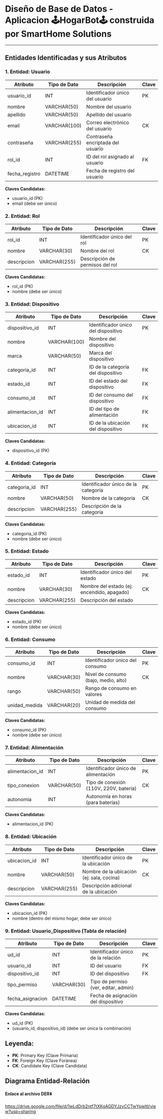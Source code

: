 # Diseño de Base de Datos - Aplicacion 🕹️HogarBot🕹️ construida por SmartHome Solutions
---

## Entidades Identificadas y sus Atributos

### 1. Entidad: Usuario

| Atributo      | Tipo de Dato | Descripción                      | Clave |
|---------------|--------------|----------------------------------|-------|
| usuario_id    | INT          | Identificador único del usuario  | PK    |
| nombre        | VARCHAR(50)  | Nombre del usuario               |       |
| apellido      | VARCHAR(50)  | Apellido del usuario             |       |
| email         | VARCHAR(100) | Correo electrónico del usuario   | CK    |
| contraseña    | VARCHAR(255) | Contraseña encriptada del usuario|       |
| rol_id        | INT          | ID del rol asignado al usuario   | FK    |
| fecha_registro| DATETIME     | Fecha de registro del usuario    |       |

**Claves Candidatas:**
- usuario_id (PK)
- email (debe ser único)

### 2. Entidad: Rol

| Atributo      | Tipo de Dato | Descripción                   | Clave |
|---------------|--------------|-------------------------------|-------|
| rol_id        | INT          | Identificador único del rol   | PK    |
| nombre        | VARCHAR(30)  | Nombre del rol                | CK    |
| descripcion   | VARCHAR(255) | Descripción de permisos del rol |     |

**Claves Candidatas:**
- rol_id (PK)
- nombre (debe ser único)

### 3. Entidad: Dispositivo

| Atributo      | Tipo de Dato | Descripción                      | Clave |
|---------------|--------------|----------------------------------|-------|
| dispositivo_id| INT          | Identificador único del dispositivo | PK  |
| nombre        | VARCHAR(100) | Nombre del dispositivo           |       |
| marca         | VARCHAR(50)  | Marca del dispositivo            |       |
| categoria_id  | INT          | ID de la categoría del dispositivo | FK  |
| estado_id     | INT          | ID del estado del dispositivo    | FK    |
| consumo_id    | INT          | ID del consumo del dispositivo   | FK    |
| alimentacion_id| INT         | ID del tipo de alimentación      | FK    |
| ubicacion_id  | INT          | ID de la ubicación del dispositivo | FK  |

**Claves Candidatas:**
- dispositivo_id (PK)

### 4. Entidad: Categoría

| Atributo      | Tipo de Dato | Descripción                      | Clave |
|---------------|--------------|----------------------------------|-------|
| categoria_id  | INT          | Identificador único de la categoría | PK  |
| nombre        | VARCHAR(50)  | Nombre de la categoría           | CK    |
| descripcion   | VARCHAR(255) | Descripción de la categoría      |       |

**Claves Candidatas:**
- categoria_id (PK)
- nombre (debe ser único)

### 5. Entidad: Estado

| Atributo      | Tipo de Dato | Descripción                      | Clave |
|---------------|--------------|----------------------------------|-------|
| estado_id     | INT          | Identificador único del estado   | PK    |
| nombre        | VARCHAR(30)  | Nombre del estado (ej: encendido, apagado) | CK |
| descripcion   | VARCHAR(255) | Descripción del estado           |       |

**Claves Candidatas:**
- estado_id (PK)
- nombre (debe ser único)

### 6. Entidad: Consumo

| Atributo      | Tipo de Dato | Descripción                      | Clave |
|---------------|--------------|----------------------------------|-------|
| consumo_id    | INT          | Identificador único del consumo  | PK    |
| nombre        | VARCHAR(30)  | Nivel de consumo (bajo, medio, alto) | CK |
| rango         | VARCHAR(50)  | Rango de consumo en valores     |       |
| unidad_medida | VARCHAR(20)  | Unidad de medida del consumo     |       |

**Claves Candidatas:**
- consumo_id (PK)
- nombre (debe ser único)

### 7. Entidad: Alimentación

| Atributo        | Tipo de Dato | Descripción                     | Clave |
|-----------------|--------------|----------------------------------|-------|
| alimentacion_id | INT          | Identificador único de alimentación | PK |
| tipo_conexion   | VARCHAR(50)  | Tipo de conexión (110V, 220V, batería) | CK |
| autonomia       | INT          | Autonomía en horas (para baterías) |     |

**Claves Candidatas:**
- alimentacion_id (PK)

### 8. Entidad: Ubicación

| Atributo      | Tipo de Dato | Descripción                      | Clave |
|---------------|--------------|----------------------------------|-------|
| ubicacion_id  | INT          | Identificador único de la ubicación | PK |
| nombre        | VARCHAR(50)  | Nombre de la ubicación (ej: sala, cocina) | CK |
| descripcion   | VARCHAR(255) | Descripción adicional de la ubicación |   |

**Claves Candidatas:**
- ubicacion_id (PK)
- nombre (dentro del mismo hogar, debe ser único)

### 9. Entidad: Usuario_Dispositivo (Tabla de relación)

| Atributo      | Tipo de Dato | Descripción                      | Clave |
|---------------|--------------|----------------------------------|-------|
| ud_id         | INT          | Identificador único de la relación | PK   |
| usuario_id    | INT          | ID del usuario                   | FK    |
| dispositivo_id| INT          | ID del dispositivo               | FK    |
| tipo_permiso  | VARCHAR(30)  | Tipo de permiso (ver, editar, admin) |    |
| fecha_asignacion | DATETIME  | Fecha de asignación del dispositivo |    |

**Claves Candidatas:**
- ud_id (PK)
- (usuario_id, dispositivo_id) (debe ser única la combinación)

## Leyenda:
- **PK**: Primary Key (Clave Primaria)
- **FK**: Foreign Key (Clave Foránea)
- **CK**: Candidate Key (Clave Candidata)

## Diagrama Entidad-Relación

#### Enlace al archivo DER⬇️
https://drive.google.com/file/d/1wLdDrb2ntf7tXKqAGDYJzvCCTwYpwltI/view?usp=sharing
